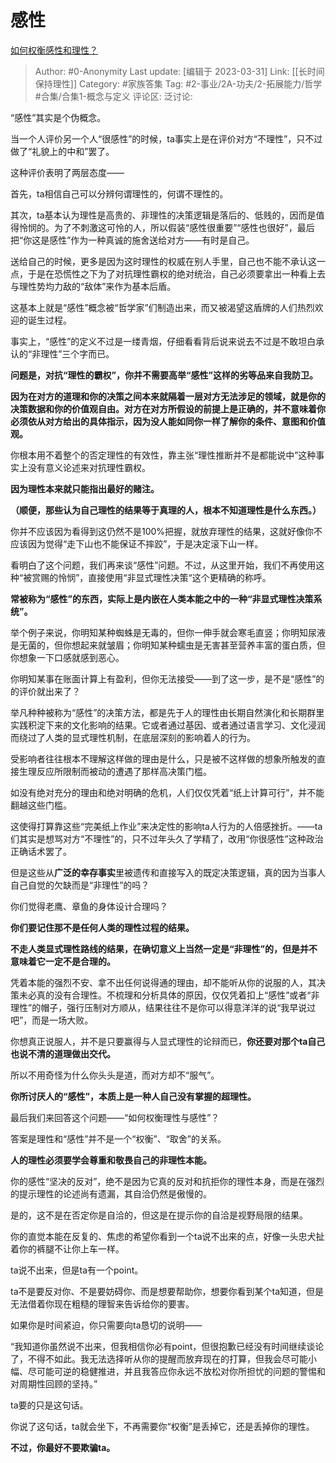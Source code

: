 # 感性
[如何权衡感性和理性？](https://www.zhihu.com/question/23169298/answer/1883853598)

> Author: #0-Anonymity
> Last update: [编辑于 2023-03-31]
> Link: [[长时间保持理性]]
> Category: #家族答集
> Tag: #2-事业/2A-功夫/2-拓展能力/哲学 #合集/合集1-概念与定义
> 评论区:
> 泛讨论:

“感性”其实是个伪概念。

当一个人评价另一个人“很感性”的时候，ta事实上是在评价对方“不理性”，只不过做了“礼貌上的中和”罢了。

这种评价表明了两层态度——

首先，ta相信自己可以分辨何谓理性的，何谓不理性的。

其次，ta基本认为理性是高贵的、非理性的决策逻辑是落后的、低贱的，因而是值得怜悯的。为了不刺激这可怜的人，所以假装“感性很重要”“感性也很好”，最后把“你这是感性”作为一种真诚的施舍送给对方——有时是自己。

送给自己的时候，更多是因为这时理性的权威在别人手里，自己也不能不承认这一点，于是在恐慌性之下为了对抗理性霸权的绝对统治，自己必须要拿出一种看上去与理性势均力敌的“敌体”来作为基本后盾。

这基本上就是“感性”概念被“哲学家”们制造出来，而又被渴望这盾牌的人们热烈欢迎的诞生过程。

事实上，“感性”的定义不过是一缕青烟，仔细看看背后说来说去不过是不敢坦白承认的“非理性”三个字而已。

**问题是，对抗“理性的霸权”，你并不需要高举“感性”这样的劣等品来自我防卫。**

**因为在对方的道理和你的决策之间本来就隔着一层对方无法涉足的领域，就是你的决策数据和你的价值观自由。对方在对方所假设的前提上是正确的，并不意味着你必须依从对方给出的具体指示，因为没人能如同你一样了解你的条件、意图和价值观。**

你根本用不着整个的否定理性的有效性，靠主张“理性推断并不是都能说中”这种事实上没有意义论述来对抗理性霸权。

**因为理性本来就只能指出最好的赌注。**

**（顺便，那些认为自己理性的结果等于真理的人，根本不知道理性是什么东西。）**

你并不应该因为看得到这仍然不是100%把握，就放弃理性的结果，这就好像你不应该因为觉得“走下山也不能保证不摔跤”，于是决定滚下山一样。

看明白了这个问题，我们再来谈“感性”问题。不过，从这里开始，我们不再使用这种“被赏赐的怜悯”，直接使用“非显式理性决策“这个更精确的称呼。

**常被称为“感性”的东西，实际上是内嵌在人类本能之中的一种“非显式理性决策系统”。**

举个例子来说，你明知某种蜘蛛是无毒的，但你一伸手就会寒毛直竖；你明知尿液是无菌的，但你想起来就皱眉；你明知某种蠕虫是无害甚至营养丰富的蛋白质，但你想象一下口感就感到恶心。

你明知某事在账面计算上有盈利，但你无法接受——到了这一步，是不是“感性”的的评价就出来了？

举凡种种被称为“感性”的决策方法，都是先于人的理性由长期自然演化和长期群里实践积淀下来的文化影响的结果。它或者通过基因、或者通过语言学习、文化浸润而绕过了人类的显式理性机制，在底层深刻的影响着人的行为。

受影响者往往根本不理解这样做的理由是什么，只是被不这样做的想象所触发的直接生理反应所限制而被动的遭遇了那样高决策门槛。

如没有绝对充分的理由和绝对明确的危机，人们仅仅凭着“纸上计算可行”，并不能翻越这些门槛。

这使得打算靠这些“完美纸上作业”来决定性的影响ta人行为的人倍感挫折。——ta们其实是想骂对方“不理性”的，只不过年头久了学精了，改用“你很感性”这种政治正确话术罢了。

但是这些从**广泛的幸存事实**里被遗传和直接写入的既定决策逻辑，真的因为当事人自己自觉的欠缺而是“非理性”的吗？

你们觉得老鹰、章鱼的身体设计合理吗？

**你们要记住那不是任何人类的理性过程的结果。**

**不走人类显式理性路线的结果，在确切意义上当然一定是“非理性”的，但是并不意味着它一定不是合理的。**

凭着本能的强烈不安、拿不出任何说得通的理由，却不能听从你的说服的人，其决策未必真的没有合理性。不梳理和分析具体的原因，仅仅凭着扣上“感性”或者“非理性”的帽子，强行压制对方顺从，结果往往不是你可以得意洋洋的说“我早说过吧”，而是一场大败。

你想真正说服人，并不是只要赢得与人显式理性的论辩而已，**你还要对那个ta自己也说不清的道理做出交代。**

所以不用奇怪为什么你头头是道，而对方却不“服气”。

**你所讨厌人的“感性”，本质上是一种人自己没有掌握的超理性。**

  

最后我们来回答这个问题——“如何权衡理性与感性”？

答案是理性和“感性”并不是一个“权衡”、“取舍”的关系。

**人的理性必须要学会尊重和敬畏自己的非理性本能。**

你的感性“坚决的反对”，绝不是因为它真的反对和抗拒你的理性本身，而是在强烈的提示理性的论述尚有遗漏，其自洽仍然是傲慢的。

是的，这不是在否定你是自洽的，但这是在提示你的自洽是视野局限的结果。

你的直觉本能在反复的、焦虑的希望你看到一个ta说不出来的点，好像一头忠犬扯着你的裤腿不让你上车一样。

ta说不出来，但是ta有一个point。

ta不是要反对你、不是要妨碍你、而是想要帮助你，想要你看到某个ta知道，但是无法借着你现在粗糙的理智来告诉给你的要害。

如果你是时间紧迫，你只需要向ta恳切的说明——

“我知道你虽然说不出来，但我相信你必有point，但很抱歉已经没有时间继续谈论了，不得不如此。我无法选择听从你的提醒而放弃现在的打算，但我会尽可能小幅、尽可能可逆的稳健推进，并且我答应你永远不放松对你所担忧的问题的警惕和对周期性回顾的坚持。”

ta要的只是这句话。

你说了这句话，ta就会坐下，不再需要你“权衡”是丢掉它，还是丢掉你的理性。

**不过，你最好不要欺骗ta。**
